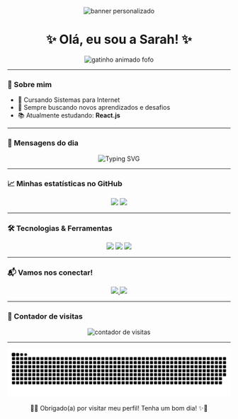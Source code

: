 <p align="center">
  <img src="https://capsule-render.vercel.app/api?type=soft&color=FF69B4&height=200&section=header&text=Bem-vindo%20ao%20meu%20perfil!&fontSize=40&fontColor=ffffff" alt="banner personalizado" />
</p>

<h1 align="center">✨ Olá, eu sou a Sarah! ✨</h1>

<p align="center">
  <img src="https://media.giphy.com/media/MDJ9IbxxvDUQM/giphy.gif" width="200" alt="gatinho animado fofo" />
</p>

---

### 💖 Sobre mim
- 🌸 Cursando Sistemas para Internet
- 🎯 Sempre buscando novos aprendizados e desafios
- 📚 Atualmente estudando: **React.js**

---

### 🌟 Mensagens do dia
<p align="center">
  <img src="https://readme-typing-svg.herokuapp.com?font=Nunito&size=24&pause=1000&color=FF69B4&center=true&vCenter=true&width=435&lines=Seja+bem-vindo(a)+ao+meu+perfil!;Desenvolvendo+coisas+incríveis+!;Vamos+codar+com+fofura+!+%F0%9F%90%B1" alt="Typing SVG" />
</p>

---

### 📈 Minhas estatísticas no GitHub

<p align="center">
  <img height="170" src="https://github-readme-stats.vercel.app/api?username=seuusuario&show_icons=true&theme=rose_pine&hide_title=true" />
  <img height="170" src="https://github-readme-stats.vercel.app/api/top-langs/?username=seuusuario&layout=compact&theme=rose_pine" />
</p>

---

### 🛠️ Tecnologias & Ferramentas
<p align="center">
  <img src="https://img.shields.io/badge/HTML5-ff69b4?style=for-the-badge&logo=html5&logoColor=white" />
  <img src="https://img.shields.io/badge/CSS3-ff69b4?style=for-the-badge&logo=css3&logoColor=white" />
  <img src="https://img.shields.io/badge/JavaScript-ff69b4?style=for-the-badge&logo=javascript&logoColor=white" />
</p>

---

### 📬 Vamos nos conectar!

<p align="center">

  <a href="mailto:sarah7neco@gmail.com">
    <img src="https://img.shields.io/badge/Gmail-ff69b4?style=for-the-badge&logo=gmail&logoColor=white" />
  </a>
  <a href="https://github.com/Sarah-Neco" target="_blank">
    <img src="https://img.shields.io/badge/GitHub-ff69b4?style=for-the-badge&logo=github&logoColor=white" />
  </a>
</p>

---

### 👀 Contador de visitas

<p align="center">
  <img src="https://komarev.com/ghpvc/?username=seuusuario&label=Profile+Views&color=ff69b4&style=flat" alt="contador de visitas" />
</p>

---

<p align="center">
  <img src="https://raw.githubusercontent.com/Sarah-Neco/Sarah-Neco/output/github-contribution-grid-snake.svg" alt="snake animation" />
</p>


<p align="center">
  🌸✨ Obrigado(a) por visitar meu perfil! Tenha um bom dia! ✨🌸
</p>
